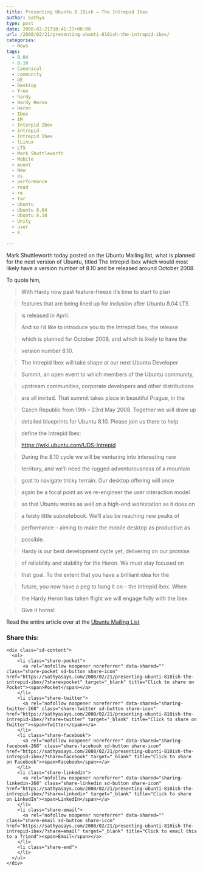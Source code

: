```yaml
---
title: Presenting Ubuntu 8.10ish – The Intrepid Ibex
author: Sathya
type: post
date: 2008-02-21T10:41:27+00:00
url: /2008/02/21/presenting-ubunti-810ish-the-intrepid-ibex/
categories:
  - News
tags:
  - 8.04
  - 8.10
  - Canonical
  - community
  - DE
  - Desktop
  - free
  - hardy
  - Hardy Heron
  - Heron
  - Ibex
  - IM
  - Interpid Ibex
  - intrepid
  - Intrepid Ibex
  - lLinux
  - LTS
  - Mark Shuttleworth
  - Mobile
  - mount
  - New
  - os
  - performance
  - read
  - rm
  - tar
  - Ubuntu
  - Ubuntu 8.04
  - Ubuntu 8.10
  - Unity
  - user
  - X

---
```

Mark Shuttleworth today posted on the Ubuntu Mailing list, what is planned for the next version of Ubuntu, titled The Intrepid Ibex which would most likely have a version number of 8.10 and be released around October 2008.

To quote him,

> With Hardy now past feature-freeze it&#8217;s time to start to plan
  
> features that are being lined up for inclusion after Ubuntu 8.04 LTS
  
> is released in April.
> 
> And so I&#8217;d like to introduce you to the Intrepid Ibex, the release
  
> which is planned for October 2008, and which is likely to have the
  
> version number 8.10.
  
> The Intrepid Ibex will take shape at our next Ubuntu Developer
  
> Summit, an open event to which members of the Ubuntu community,
  
> upstream communities, corporate developers and other distributions
  
> are all invited. That summit takes place in beautiful Prague, in the
  
> Czech Republic from 19th &#8211; 23rd May 2008. Together we will draw up
  
> detailed blueprints for Ubuntu 8.10. Please join us there to help
  
> define the Intrepid Ibex:
> 
> <https://wiki.ubuntu.com/UDS-Intrepid>
  
> During the 8.10 cycle we will be venturing into interesting new
  
> territory, and we&#8217;ll need the rugged adventurousness of a mountain
  
> goat to navigate tricky terrain. Our desktop offering will once
  
> again be a focal point as we re-engineer the user interaction model
  
> so that Ubuntu works as well on a high-end workstation as it does on
  
> a feisty little subnotebook. We&#8217;ll also be reaching new peaks of
  
> performance &#8211; aiming to make the mobile desktop as productive as
  
> possible.
  
> Hardy is our best development cycle yet, delivering on our promise
  
> of reliability and stability for the Heron. We must stay focused on
  
> that goal. To the extent that you have a brilliant idea for the
  
> future, you now have a peg to hang it on &#8211; the Intrepid Ibex. When
  
> the Hardy Heron has taken flight we will engage fully with the Ibex.
  
> Give it horns!

Read the entire article over at the [Ubuntu Mailing List][1]

<div class="sharedaddy sd-sharing-enabled">
  <div class="robots-nocontent sd-block sd-social sd-social-icon-text sd-sharing">
    <h3 class="sd-title">
      Share this:
    </h3>
    
    <div class="sd-content">
      <ul>
        <li class="share-pocket">
          <a rel="nofollow noopener noreferrer" data-shared="" class="share-pocket sd-button share-icon" href="https://sathyasays.com/2008/02/21/presenting-ubunti-810ish-the-intrepid-ibex/?share=pocket" target="_blank" title="Click to share on Pocket"><span>Pocket</span></a>
        </li>
        <li class="share-twitter">
          <a rel="nofollow noopener noreferrer" data-shared="sharing-twitter-268" class="share-twitter sd-button share-icon" href="https://sathyasays.com/2008/02/21/presenting-ubunti-810ish-the-intrepid-ibex/?share=twitter" target="_blank" title="Click to share on Twitter"><span>Twitter</span></a>
        </li>
        <li class="share-facebook">
          <a rel="nofollow noopener noreferrer" data-shared="sharing-facebook-268" class="share-facebook sd-button share-icon" href="https://sathyasays.com/2008/02/21/presenting-ubunti-810ish-the-intrepid-ibex/?share=facebook" target="_blank" title="Click to share on Facebook"><span>Facebook</span></a>
        </li>
        <li class="share-linkedin">
          <a rel="nofollow noopener noreferrer" data-shared="sharing-linkedin-268" class="share-linkedin sd-button share-icon" href="https://sathyasays.com/2008/02/21/presenting-ubunti-810ish-the-intrepid-ibex/?share=linkedin" target="_blank" title="Click to share on LinkedIn"><span>LinkedIn</span></a>
        </li>
        <li class="share-email">
          <a rel="nofollow noopener noreferrer" data-shared="" class="share-email sd-button share-icon" href="https://sathyasays.com/2008/02/21/presenting-ubunti-810ish-the-intrepid-ibex/?share=email" target="_blank" title="Click to email this to a friend"><span>Email</span></a>
        </li>
        <li class="share-end">
        </li>
      </ul>
    </div>
  </div>
</div>

 [1]: https://lists.ubuntu.com/archives/ubuntu-devel/2008-February/025136.html